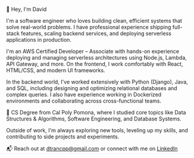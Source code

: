 👋 Hey, I'm David

I'm a software engineer who loves building clean, efficient systems that solve real-world problems. I have professional experience shipping full-stack features, scaling backend services, and deploying serverless applications in production.

I'm an AWS Certified Developer – Associate with hands-on experience deploying and managing serverless architectures using Node.js, Lambda, API Gateway, and more. On the frontend, I work comfortably with React, HTML/CSS, and modern UI frameworks.

In the backend world, I've worked extensively with Python (Django), Java, and SQL, including designing and optimizing relational databases and complex queries. I also have experience working in Dockerized environments and collaborating across cross-functional teams.

🧠 CS Degree from Cal Poly Pomona, where I studied core topics like Data Structures & Algorithms, Software Engineering, and Database Systems.

Outside of work, I'm always exploring new tools, leveling up my skills, and contributing to side projects and experiments.

📬 Reach out at dtrancpp@gmail.com or connect with me on [LinkedIn](https://www.linkedin.com/in/tran-david1/)
